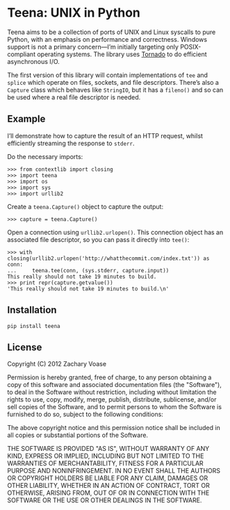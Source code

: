 # Teena: UNIX in Python

Teena aims to be a collection of ports of UNIX and Linux syscalls to pure
Python, with an emphasis on performance and correctness. Windows support is not
a primary concern—I’m initially targeting only POSIX-compliant operating
systems. The library uses [Tornado][] to do efficient asynchronous I/O.

  [tornado]: http://www.tornadoweb.org/

The first version of this library will contain implementations of `tee` and
`splice` which operate on files, sockets, and file descriptors. There’s also a
`Capture` class which behaves like `StringIO`, but it has a `fileno()` and so
can be used where a real file descriptor is needed.


## Example

I’ll demonstrate how to capture the result of an HTTP request, whilst
efficiently streaming the response to `stderr`.

Do the necessary imports:

```pycon
>>> from contextlib import closing
>>> import teena
>>> import os
>>> import sys
>>> import urllib2
```

Create a `teena.Capture()` object to capture the output:

```pycon
>>> capture = teena.Capture()
```

Open a connection using `urllib2.urlopen()`. This connection object has an
associated file descriptor, so you can pass it directly into `tee()`:

```pycon
>>> with closing(urllib2.urlopen('http://whatthecommit.com/index.txt')) as conn:
...     teena.tee(conn, (sys.stderr, capture.input))
This really should not take 19 minutes to build.
>>> print repr(capture.getvalue())
'This really should not take 19 minutes to build.\n'
```


## Installation

    pip install teena


## License

Copyright (C) 2012 Zachary Voase

Permission is hereby granted, free of charge, to any person obtaining a copy of
this software and associated documentation files (the "Software"), to deal in
the Software without restriction, including without limitation the rights to
use, copy, modify, merge, publish, distribute, sublicense, and/or sell copies
of the Software, and to permit persons to whom the Software is furnished to do
so, subject to the following conditions:

The above copyright notice and this permission notice shall be included in all
copies or substantial portions of the Software.

THE SOFTWARE IS PROVIDED "AS IS", WITHOUT WARRANTY OF ANY KIND, EXPRESS OR
IMPLIED, INCLUDING BUT NOT LIMITED TO THE WARRANTIES OF MERCHANTABILITY,
FITNESS FOR A PARTICULAR PURPOSE AND NONINFRINGEMENT. IN NO EVENT SHALL THE
AUTHORS OR COPYRIGHT HOLDERS BE LIABLE FOR ANY CLAIM, DAMAGES OR OTHER
LIABILITY, WHETHER IN AN ACTION OF CONTRACT, TORT OR OTHERWISE, ARISING FROM,
OUT OF OR IN CONNECTION WITH THE SOFTWARE OR THE USE OR OTHER DEALINGS IN THE
SOFTWARE.
